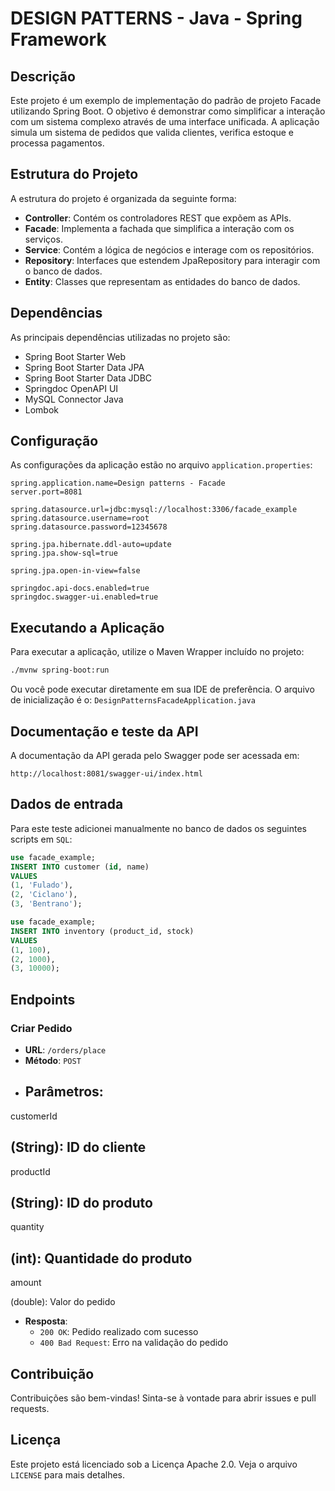 # DESIGN PATTERNS - Java - Spring Framework

## Descrição
Este projeto é um exemplo de implementação do padrão de projeto Facade utilizando Spring Boot. O objetivo é demonstrar como simplificar a interação com um sistema complexo através de uma interface unificada. A aplicação simula um sistema de pedidos que valida clientes, verifica estoque e processa pagamentos.

## Estrutura do Projeto
A estrutura do projeto é organizada da seguinte forma:
- **Controller**: Contém os controladores REST que expõem as APIs.
- **Facade**: Implementa a fachada que simplifica a interação com os serviços.
- **Service**: Contém a lógica de negócios e interage com os repositórios.
- **Repository**: Interfaces que estendem JpaRepository para interagir com o banco de dados.
- **Entity**: Classes que representam as entidades do banco de dados.

## Dependências
As principais dependências utilizadas no projeto são:
- Spring Boot Starter Web
- Spring Boot Starter Data JPA
- Spring Boot Starter Data JDBC
- Springdoc OpenAPI UI
- MySQL Connector Java
- Lombok

## Configuração
As configurações da aplicação estão no arquivo `application.properties`:
```properties
spring.application.name=Design patterns - Facade
server.port=8081

spring.datasource.url=jdbc:mysql://localhost:3306/facade_example
spring.datasource.username=root
spring.datasource.password=12345678

spring.jpa.hibernate.ddl-auto=update
spring.jpa.show-sql=true

spring.jpa.open-in-view=false

springdoc.api-docs.enabled=true
springdoc.swagger-ui.enabled=true
```

## Executando a Aplicação
Para executar a aplicação, utilize o Maven Wrapper incluído no projeto:
```sh
./mvnw spring-boot:run
```

Ou você pode executar diretamente em sua IDE de preferência. 
O arquivo de inicialização é o:
 `DesignPatternsFacadeApplication.java`

## Documentação e teste da API
A documentação da API gerada pelo Swagger pode ser acessada em:
```
http://localhost:8081/swagger-ui/index.html
```

## Dados de entrada
Para este teste adicionei manualmente no banco de dados os seguintes scripts em `SQL`:

```sql
use facade_example;
INSERT INTO customer (id, name)
VALUES 
(1, 'Fulado'), 
(2, 'Ciclano'),
(3, 'Bentrano');

```
```sql
use facade_example;
INSERT INTO inventory (product_id, stock)
VALUES 
(1, 100), 
(2, 1000),
(3, 10000);

```

## Endpoints
### Criar Pedido
- **URL**: `/orders/place`
- **Método**: `POST`
- **Parâmetros**:
  - 

customerId

 (String): ID do cliente
  - 

productId

 (String): ID do produto
  - 

quantity

 (int): Quantidade do produto
  - 

amount

 (double): Valor do pedido
- **Resposta**:
  - `200 OK`: Pedido realizado com sucesso
  - `400 Bad Request`: Erro na validação do pedido


## Contribuição
Contribuições são bem-vindas! Sinta-se à vontade para abrir issues e pull requests.

## Licença
Este projeto está licenciado sob a Licença Apache 2.0. Veja o arquivo `LICENSE` para mais detalhes.
```

